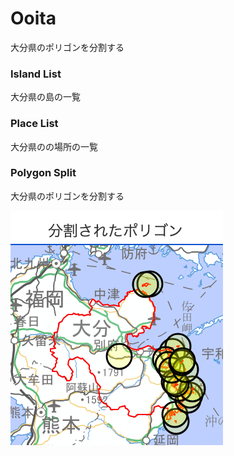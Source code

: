 Ooita
===============

大分県のポリゴンを分割する

### Island List

大分県の島の一覧

### Place List

大分県のの場所の一覧

### Polygon Split

大分県のポリゴンを分割する

![splited_polygons](https://github.com/ohwada/World_Countries/blob/main/geoPandas/polygon_explode/ooita/polygon_split/screenshots/splited_polygons.png)

